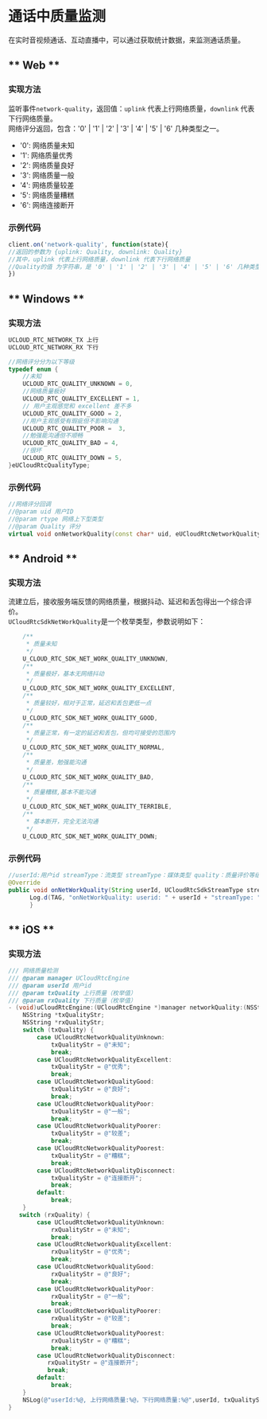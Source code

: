 # 通话中质量监测

在实时音视频通话、互动直播中，可以通过获取统计数据，来监测通话质量。
<!-- {docsify-ignore-all} -->
<!-- tabs:start -->

## ** Web **

### 实现方法

监听事件`network-quality`，返回值：`uplink` 代表上行网络质量，`downlink` 代表下行网络质量。   
网络评分返回，包含：'0' | '1' | '2' | '3' | '4' | '5' | '6' 几种类型之一。

- '0': 网络质量未知
- '1': 网络质量优秀
- '2': 网络质量良好
- '3': 网络质量一般
- '4': 网络质量较差
- '5': 网络质量糟糕
- '6': 网络连接断开

### 示例代码

```js
client.on('network-quality', function(state){
//返回的参数为 {uplink: Quality, downlink: Quality}
//其中，uplink 代表上行网络质量，downlink 代表下行网络质量
//Quality的值 为字符串，是 '0' | '1' | '2' | '3' | '4' | '5' | '6' 几种类型之一。
})
```    

## ** Windows **

### 实现方法

```cpp
UCLOUD_RTC_NETWORK_TX 上行
UCLOUD_RTC_NETWORK_RX 下行

//网络评分分为以下等级
typedef enum {
	//未知
	UCLOUD_RTC_QUALITY_UNKNOWN = 0, 
	//网络质量极好
	UCLOUD_RTC_QUALITY_EXCELLENT = 1, 
	// 用户主观感觉和 excellent 差不多
	UCLOUD_RTC_QUALITY_GOOD = 2, 
	//用户主观感受有瑕疵但不影响沟通
	UCLOUD_RTC_QUALITY_POOR =  3, 
	//勉强能沟通但不顺畅
	UCLOUD_RTC_QUALITY_BAD = 4,  	
	//很坏
	UCLOUD_RTC_QUALITY_DOWN = 5,  
}eUCloudRtcQualityType; 
```
### 示例代码

```cpp
//网络评分回调
//@param uid 用户ID
//@param rtype 网络上下型类型
//@param Quality 评分
virtual void onNetworkQuality(const char* uid, eUCloudRtcNetworkQuality&rtype, eUCloudRtcQualityType& Quality) {}

```

## ** Android **

### 实现方法

流建立后，接收服务端反馈的网络质量，根据抖动、延迟和丢包得出一个综合评价。    
`UCloudRtcSdkNetWorkQuality`是一个枚举类型，参数说明如下：

```java
    /**
     * 质量未知
     */
    U_CLOUD_RTC_SDK_NET_WORK_QUALITY_UNKNOWN,
    /**
     * 质量极好，基本无网络抖动
     */
    U_CLOUD_RTC_SDK_NET_WORK_QUALITY_EXCELLENT,
    /**
     * 质量较好，相对于正常，延迟和丢包更低一点
     */
    U_CLOUD_RTC_SDK_NET_WORK_QUALITY_GOOD,
    /**
     * 质量正常，有一定的延迟和丢包，但均可接受的范围内
     */
    U_CLOUD_RTC_SDK_NET_WORK_QUALITY_NORMAL,
    /**
     * 质量差，勉强能沟通
     */
    U_CLOUD_RTC_SDK_NET_WORK_QUALITY_BAD,
    /**
     * 质量糟糕,基本不能沟通
     */
    U_CLOUD_RTC_SDK_NET_WORK_QUALITY_TERRIBLE,
    /**
     * 基本断开，完全无法沟通
     */
    U_CLOUD_RTC_SDK_NET_WORK_QUALITY_DOWN;

```  

### 示例代码

```java
//userId:用户id streamType：流类型 streamType：媒体类型 quality：质量评价等级
@Override
public void onNetWorkQuality(String userId, UCloudRtcSdkStreamType streamType, UCloudRtcSdkMediaType mediaType, UCloudRtcSdkNetWorkQuality quality) {
      Log.d(TAG, "onNetWorkQuality: userid: " + userId + "streamType: " + streamType + "mediatype : "+ mediaType + " quality: " + quality);
      }
```    


## ** iOS **

### 实现方法

```objectivec
/// 网络质量检测
/// @param manager UCloudRtcEngine
/// @param userId 用户id
/// @param txQuality 上行质量（枚举值）
/// @param rxQuality 下行质量（枚举值）
- (void)uCloudRtcEngine:(UCloudRtcEngine *)manager networkQuality:(NSString *)userId txQuality:(UCloudRtcNetworkQuality)txQuality rxQuality:(UCloudRtcNetworkQuality)rxQuality {
    NSString *txQualityStr;
    NSString *rxQualityStr;
    switch (txQuality) {
        case UCloudRtcNetworkQualityUnknown:
            txQualityStr = @"未知";
            break;
        case UCloudRtcNetworkQualityExcellent:
            txQualityStr = @"优秀";
            break;
        case UCloudRtcNetworkQualityGood:
            txQualityStr = @"良好";
            break;
        case UCloudRtcNetworkQualityPoor:
            txQualityStr = @"一般";
            break;
        case UCloudRtcNetworkQualityPoorer:
            txQualityStr = @"较差";
            break;
        case UCloudRtcNetworkQualityPoorest:
            txQualityStr = @"糟糕";
            break;
        case UCloudRtcNetworkQualityDisconnect:
            txQualityStr = @"连接断开";
            break;
        default:
            break;
    }
   switch (rxQuality) {
        case UCloudRtcNetworkQualityUnknown:
            rxQualityStr = @"未知";
            break;
        case UCloudRtcNetworkQualityExcellent:
            rxQualityStr = @"优秀";
            break;
        case UCloudRtcNetworkQualityGood:
            rxQualityStr = @"良好";
            break;
        case UCloudRtcNetworkQualityPoor:
            rxQualityStr = @"一般";
            break;
        case UCloudRtcNetworkQualityPoorer:
            rxQualityStr = @"较差";
            break;
        case UCloudRtcNetworkQualityPoorest:
            rxQualityStr = @"糟糕";
            break;
        case UCloudRtcNetworkQualityDisconnect:
           rxQualityStr = @"连接断开";
           break;
        default:
            break;
    }
    NSLog(@"userId:%@, 上行网络质量:%@，下行网络质量:%@",userId, txQualityStr, rxQualityStr);
}
```


<!-- tabs:end -->
